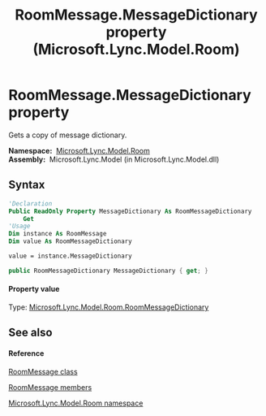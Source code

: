﻿---
title: RoomMessage.MessageDictionary property  (Microsoft.Lync.Model.Room)
TOCTitle: 'MessageDictionary property '
ms:assetid: P:Microsoft.Lync.Model.Room.RoomMessage.MessageDictionary_DI_3_UC_OCS14MrefLyncWPF
ms:mtpsurl: https://msdn.microsoft.com/en-us/library/microsoft.lync.model.room.roommessage.messagedictionary_di_3_uc_ocs14mreflyncwpf(v=office.15)
ms:contentKeyID: 48594458
ms.date: 07/28/2014
mtps_version: v=office.15
f1_keywords:
- Microsoft.Lync.Model.Room.RoomMessage.MessageDictionary
dev_langs:
- CSharp
- JScript
- VB
- other
---

# RoomMessage.MessageDictionary property

Gets a copy of message dictionary.

**Namespace:**  [Microsoft.Lync.Model.Room](microsoft-lync-model-room-namespace_2.md)  
**Assembly:**  Microsoft.Lync.Model (in Microsoft.Lync.Model.dll)

## Syntax

``` vb
'Declaration
Public ReadOnly Property MessageDictionary As RoomMessageDictionary
    Get
'Usage
Dim instance As RoomMessage
Dim value As RoomMessageDictionary

value = instance.MessageDictionary
```

``` csharp
public RoomMessageDictionary MessageDictionary { get; }
```

#### Property value

Type: [Microsoft.Lync.Model.Room.RoomMessageDictionary](roommessagedictionary-class-microsoft-lync-model-room_2.md)  

## See also

#### Reference

[RoomMessage class](roommessage-class-microsoft-lync-model-room_2.md)

[RoomMessage members](roommessage-members-microsoft-lync-model-room_2.md)

[Microsoft.Lync.Model.Room namespace](microsoft-lync-model-room-namespace_2.md)

